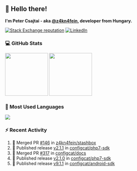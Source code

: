 ## 👋 Hello there!

**I'm Peter Csajtai - aka [@z4kn4fein](https://github.com/z4kn4fein), developer from Hungary.**

[![Stack Exchange reputation](https://img.shields.io/stackexchange/stackoverflow/r/8700582?color=orange&label=reputation&logo=stackoverflow&style=for-the-badge)](https://stackoverflow.com/users/8700582)
[![LinkedIn](https://img.shields.io/badge/linkedin-%230077B5.svg?style=for-the-badge&logo=linkedin&logoColor=white)](https://www.linkedin.com/in/csajtai-p%C3%A9ter-45395341/)

### 💻 GitHub Stats

<div>
  <img height="140px" src="https://github-readme-stats-pcsajtai.vercel.app/api?username=z4kn4fein&show_icons=true&hide_border=true&count_private=true&custom_title=Stats&theme=dracula&line_height=24&hide_title=true">
  <img height="140px" src="https://streak-stats.demolab.com?user=z4kn4fein&theme=dracula&hide_border=true">
  
</div>

### :toolbox: Most Used Languages

<img src="https://github-readme-stats-pcsajtai.vercel.app/api/top-langs/?username=z4kn4fein&theme=dracula&hide_border=true&layout=compact&langs_count=8&hide_title=true">

### :zap: Recent Activity

<!--START_SECTION:activity-->
1. 🎉 Merged PR [#146](https://github.com/z4kn4fein/stashbox/pull/146) in [z4kn4fein/stashbox](https://github.com/z4kn4fein/stashbox)
2. 🚀 Published release [v2.1.1](https://github.com/configcat/php7-sdk/releases/tag/v2.1.1) in [configcat/php7-sdk](https://github.com/configcat/php7-sdk)
3. 🎉 Merged PR [#317](https://github.com/configcat/docs/pull/317) in [configcat/docs](https://github.com/configcat/docs)
4. 🚀 Published release [v2.1.0](https://github.com/configcat/php7-sdk/releases/tag/v2.1.0) in [configcat/php7-sdk](https://github.com/configcat/php7-sdk)
5. 🚀 Published release [v9.1.1](https://github.com/configcat/android-sdk/releases/tag/v9.1.1) in [configcat/android-sdk](https://github.com/configcat/android-sdk)
<!--END_SECTION:activity-->
